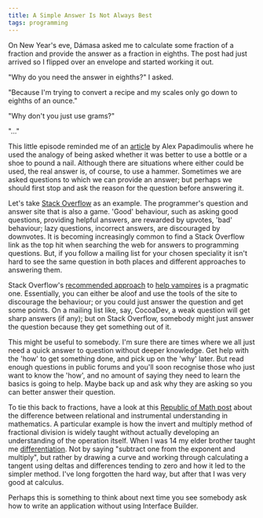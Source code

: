 ```yaml
---
title: A Simple Answer Is Not Always Best
tags: programming
---
```


On New Year's eve, Dámasa asked me to calculate some fraction of a fraction and
provide the answer as a fraction in eighths. The post had just arrived so I
flipped over an envelope and started working it out.

"Why do you need the answer in eighths?" I asked.

"Because I'm trying to convert a recipe and my scales only go down to eighths of an ounce."

"Why don't you just use grams?"

"…"

This little episode reminded me of an
[article](http://weblogs.asp.net/alex_papadimoulis/archive/2005/05/25/408925.aspx)
by Alex Papadimoulis where he used the analogy of being asked whether it was
better to use a bottle or a shoe to pound a nail. Although there are situations
where either could be used, the real answer is, of course, to use a
hammer. Sometimes we are asked questions to which we can provide an answer; but
perhaps we should first stop and ask the reason for the question before
answering it.

Let's take [Stack Overflow](http://stackoverflow.com) as an example. The
programmer's question and answer site that is also a game. 'Good' behaviour,
such as asking good questions, providing helpful answers, are rewarded by
upvotes, 'bad' behaviour; lazy questions, incorrect answers, are discouraged by
downvotes. It is becoming increasingly common to find a Stack Overflow link as
the top hit when searching the web for answers to programming questions. But, if
you follow a mailing list for your chosen speciality it isn't hard to see the
same question in both places and different approaches to answering them.

Stack Overflow's
[recommended approach](http://meta.stackoverflow.com/questions/19665/the-help-vampire-problem/19673#19673)
to [help vampires](http://slash7.com/2006/12/22/vampires/) is a pragmatic
one. Essentially, you can either be aloof and use the tools of the site to
discourage the behaviour; or you could just answer the question and get some
points. On a mailing list like, say, CocoaDev, a weak question will get sharp
answers (if any); but on Stack Overflow, somebody might just answer the question
because they get something out of it.

This might be useful to somebody. I'm sure there are times where we all just
need a quick answer to question without deeper knowledge. Get help with the
'how' to get something done, and pick up on the 'why' later.  But read enough
questions in public forums and you'll soon recognise those who just want to know
the 'how', and no amount of saying they need to learn the basics is going to
help. Maybe back up and ask why they are asking so you can better answer their
question.

To tie this back to fractions, have a look at this
[Republic of Math post](http://republicofmath.wordpress.com/2010/01/08/richard-skemps-relational-understanding-and-instrumental-understanding/)
about the difference between relational and instrumental understanding in
mathematics. A particular example is how the invert and multiply method of
fractional division is widely taught without actually developing an
understanding of the operation itself. When I was 14 my elder brother taught me
[differentiation](http://en.wikipedia.org/wiki/Derivative). Not by saying
"subtract one from the exponent and multiply", but rather by drawing a curve and
working through calculating a tangent using deltas and differences tending to
zero and how it led to the simpler method. I've long forgotten the hard way, but
after that I was very good at calculus.

Perhaps this is something to think about next time you see somebody ask how to
write an application without using Interface Builder.

